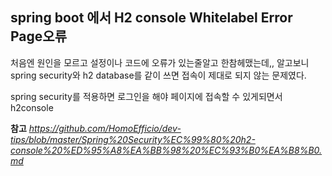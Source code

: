 

## spring boot 에서 H2 console Whitelabel Error Page오류

처음엔 원인을 모르고 설정이나 코드에 오류가 있는줄알고 한참헤맸는데,,
알고보니 spring security와 h2 database를 같이 쓰면 접속이 제대로 되지 않는 문제였다.

spring security를 적용하면 로그인을 해야 페이지에 접속할 수 있게되면서 h2console


**참고**
*https://github.com/HomoEfficio/dev-tips/blob/master/Spring%20Security%EC%99%80%20h2-console%20%ED%95%A8%EA%BB%98%20%EC%93%B0%EA%B8%B0.md*
<!--stackedit_data:
eyJoaXN0b3J5IjpbLTkzNTUwNjg5XX0=
-->